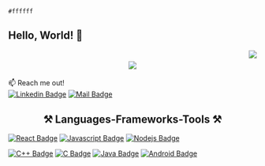 

`#ffffff` 

## Hello, World! 👋
<img align="right" src="https://visitor-badge.laobi.icu/badge?page_id=EtaiWil.EtaiWil" />

<h1 align="center">
    <img src="https://readme-typing-svg.herokuapp.com/?font=Righteous&size=35&center=true&vCenter=true&width=500&height=70&duration=3000&lines=Hi+There!+👋;+I'm+Etai+Wilentzik!;" />
</h1>

:mailbox: Reach me out!<br>
 [![Linkedin Badge](https://img.shields.io/badge/-Linkdlin-0e76a8?style=flat&labelColor=0e76a8&logo=linkedin&logoColor=white)](https://www.linkedin.com/in/etai-wilentzik-b5a106212/) 
 [![Mail Badge](https://img.shields.io/badge/-Gmail-c0392b?style=flat&labelColor=c0392b&logo=gmail&logoColor=white)](mailto:etaiwil2000@gmail.com)
 

<h2 align="center">⚒️ Languages-Frameworks-Tools ⚒️</h2>

[![React Badge](https://img.shields.io/badge/-React-61DBFB?style=for-the-badge&labelColor=black&logo=react&logoColor=61DBFB)](#)
[![Javascript Badge](https://img.shields.io/badge/-Javascript-F0DB4F?style=for-the-badge&labelColor=black&logo=javascript&logoColor=F0DB4F)](#)
[![Nodejs Badge](https://img.shields.io/badge/-Nodejs-3C873A?style=for-the-badge&labelColor=black&logo=node.js&logoColor=3C873A)](#)

[![C++ Badge](https://img.shields.io/badge/-C++-007ACC?style=for-the-badge&labelColor=black&logo=c%2B%2B&logoColor=007ACC&color=007ACC)](#)
[![C Badge](https://img.shields.io/badge/-C-FFFF00?style=for-the-badge&labelColor=black&logo=c&logoColor=007ACC&color=007ACC)](#)
[![Java Badge](https://img.shields.io/badge/Java-61DBFB?style=for-the-badge&labelColor=black&logo=openjdk&logoColor=FF0000)](#)
[![Android Badge](https://img.shields.io/badge/-Android-4285f4?style=for-the-badge&labelColor=black&logo=android&logoColor=3DDC84&color=4285f4)](#)


